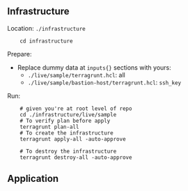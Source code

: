 

##  Infrastructure

Location: `./infrastructure`

        cd infrastructure

Prepare:

- Replace dummy data at `inputs{}` sections with yours:
  - `./live/sample/terragrunt.hcl`: all
  - `./live/sample/bastion-host/terragrunt.hcl`: `ssh_key`

Run:

        # given you're at root level of repo
        cd ./infrastructure/live/sample
        # To verify plan before apply
        terragrunt plan-all
        # To create the infrastructure
        terragrunt apply-all -auto-approve

        # To destroy the infrastructure
        terragrunt destroy-all -auto-approve


##  Application

